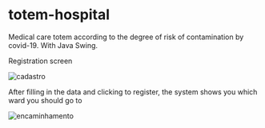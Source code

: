# totem-hospital
Medical care totem according to the degree of risk of contamination by covid-19. With Java Swing.

Registration screen

![cadastro](https://user-images.githubusercontent.com/77631791/146190151-5d512a07-4672-4bac-ac49-de7e72d24392.PNG)

After filling in the data and clicking to register, the system shows you which ward you should go to

![encaminhamento](https://user-images.githubusercontent.com/77631791/146190499-0f6b5997-be5e-4f05-8d0a-ac3e7743c36d.PNG)
